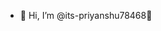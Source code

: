 - 👋 Hi, I’m @its-priyanshu78468👀

<!---
its-priyanshu78468/its-priyanshu78468 is a ✨ special ✨ repository because its `README.md` (this file) appears on your GitHub profile.
You can click the Preview link to take a look at your changes.
--->
